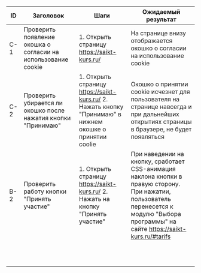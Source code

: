 | ID  | Заголовок                                                     | Шаги                                                                                                     | Ожидаемый результат                                                                                                                                                                       |
| --- | ------------------------------------------------------------- | -------------------------------------------------------------------------------------------------------- | ----------------------------------------------------------------------------------------------------------------------------------------------------------------------------------------- |
| C-1 | Проверить появление окошка о согласии на использование cookie | 1. Открыть страницу https://saikt-kurs.ru/                                                               | На странице внизу отображается окошко о согласии на использование cookie                                                                                                                  |
| C-2 | Проверить убирается ли окошко после нажатия кнопки "Принимаю" | 1. Открыть страницу https://saikt-kurs.ru/ 2. Нажать кнопку "Принимаю" в нижнем окошке о принятии coolie | Окошко о принятии cookie исчезнет для пользователя на странице навсегда и при дальнейших открытиях страницы в браузере, не будет появляться                                               |
| B-2 | Проверить работу кнопки "Принять участие"                     | 1. Открыть страницу https://saikt-kurs.ru/ 2. Нажать на кнопку "Принять участие"                         | При наведении на кнопку, сработает CSS-анимация наклона кнопки в правую сторону. При нажатии, пользователь перенесется к модулю "Выбора программы" на сайте https://saikt-kurs.ru/#tarifs |
|     |                                                               |                                                                                                          |                                                                                                                                                                                           |
|     |                                                               |                                                                                                          |                                                                                                                                                                                           |
|     |                                                               |                                                                                                          |                                                                                                                                                                                           |
|     |                                                               |                                                                                                          |                                                                                                                                                                                           |
|     |                                                               |                                                                                                          |                                                                                                                                                                                           |
|     |                                                               |                                                                                                          |                                                                                                                                                                                           |
|     |                                                               |                                                                                                          |                                                                                                                                                                                           |
|     |                                                               |                                                                                                          |                                                                                                                                                                                           |
|     |                                                               |                                                                                                          |                                                                                                                                                                                           |
|     |                                                               |                                                                                                          |                                                                                                                                                                                           |
|     |                                                               |                                                                                                          |                                                                                                                                                                                           |
